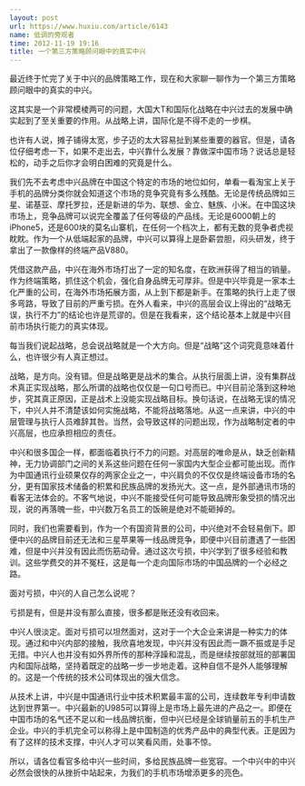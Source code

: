 ```yaml
---
layout: post
url: https://www.huxiu.com/article/6143
name: 低调的旁观者
time: 2012-11-19 19:16
title: 一个第三方策略顾问眼中的真实中兴
---
```

最近终于忙完了关于中兴的品牌策略工作，现在和大家聊一聊作为一个第三方策略顾问眼中的真实的中兴。

这其实是一个非常模棱两可的问题，大国大T和国际化战略在中兴过去的发展中确实起到了至关重要的作用。从战略上讲，国际化是不得不走的一步棋。

也许有人说，摊子铺得太宽，步子迈的太大容易扯到某些重要的器官。但是，请各位仔细考虑一下，如果不走出去，中兴靠什么发展？靠做深中国市场？说话总是轻松的，动手之后你才会明白困难的究竟是什么。

我们先不去考虑中兴品牌在中国这个特定的市场的地位如何，单看一看淘宝上关于手机的品牌分类你就会知道这个市场的竞争究竟有多么残酷。无论是传统品牌如三星、诺基亚、摩托罗拉，还是新进的华为、联想、金立、魅族、小米。在中国这块市场上，竞争品牌可以说完全覆盖了任何等级的产品线。无论是6000朝上的iPhone5，还是600块的莫名山寨机，在任何一个档次上，都有无数的竞争者虎视眈眈。作为一个从低端起家的品牌，中兴可以算得上是卧薪尝胆，闷头研发，终于拿出了一款像样的终端产品V880。

凭借这款产品，中兴在海外市场打出了一定的知名度，在欧洲获得了相当的销量。作为终端策略，抓住这个机会，强化自身品牌无可厚非。但是中兴毕竟是一家本土化严重的公司，在海外市场拓展方面，从上到下都是新手。在策略的执行上走了很多弯路，导致了目前的严重亏损。在外人看来，中兴的高层会议上得出的“战略无误，执行不力”的结论也许是荒谬的。但是在我看来，这个结论基本上就是中兴目前市场执行能力的真实体现。

每当我们说起战略，总会说战略就是一个大方向。但是“战略”这个词究竟意味着什么，也许很少有人真正想过。

战略，是方向。没有错。但是战略更是战术的集合。从执行层面上讲，没有集群战术真正实现战略，那么所谓的战略也仅仅是一句口号而已。中兴目前沦落到这种地步，究其真正原因，正是战术上没能实现战略目标。换句话说，在战略无误的情况下，中兴人并不清楚该如何实施战略，不能将战略落地。从这一点来讲，中兴的中层管理与执行人员难辞其咎。当然，会导致这样的问题出现，作为战略制定者的中兴高层，也应承担相应的责任。

中兴和很多国企一样，都面临着执行不力的问题。对高层的唯命是从，缺乏创新精神，无力协调部门之间的关系这些问题在任何一家国内大型企业都可能出现。而作为中国通讯行业硕果仅存的两家企业之一，中兴肩负的不仅仅是终端设备市场的名分，更有国家技术储备的积累和民族品牌的发扬光大。这一点，是外部通讯市场的看客无法体会的。不客气地说，中兴不能接受任何可能导致品牌形象受损的情况出现，说的再落魄一些，中兴数万名员工的饭碗是绝对不能砸掉的。

同时，我们也需要看到，作为一个有国资背景的公司，中兴绝对不会轻易倒下。即便中兴的品牌目前还无法和三星苹果等一线品牌竞争，即便中兴目前遭遇了一些困难，但是中兴并没有因此而伤筋动骨。通过这次亏损，中兴学到了很多经验和教训。这些学费交的并不冤枉，这是每一个走向国际市场的中国品牌的一个必经之路。

面对亏损，中兴的人自己怎么说呢？

亏损是有，但是并没有那么直接，很多都是账还没有收回来。

中兴人很淡定。面对亏损可以坦然面对，这对于一个大企业来讲是一种实力的体现。通过和中兴内部的接触，我欣喜地发现，中兴并没有因此而一蹶不振或是手足无措。中兴人也并没有如外界所传的那种浮躁和混乱，而是继续按部就班的部署国内和国际战略，坚持着既定的战略一步一步地走着。这种自信不是外人能够理解的。这是一个传统的技术公司体现出的强大信念。

从技术上讲，中兴是中国通讯行业中技术积累最丰富的公司，连续数年专利申请数达到世界第一。中兴最新的U985可以算得上是市场上最先进的产品之一。即便在中国市场的名气还不足以和一线品牌抗衡，但中兴已经是全球销量前五的手机生产企业。中兴的手机完全可以称得上是中国制造的优秀产品中的典型代表。正是因为有了这样的技术支撑，中兴人才可以笑看风雨，处事不惊。

所以，请各位看官多给中兴一些时间，多给民族品牌一些宽容。一个中兴中的中兴必然会很快的从挫折中站起来，为我们的手机市场增添更多的亮色。

